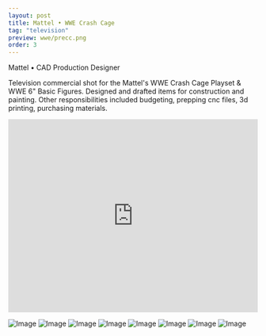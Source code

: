 ```yaml
---
layout: post
title: Mattel • WWE Crash Cage
tag: "television"
preview: wwe/precc.png
order: 3
---
```

Mattel • CAD Production Designer

Television commercial shot for the Mattel's WWE Crash Cage Playset & WWE 6" Basic Figures. Designed and drafted items for construction and painting. Other responsibilities included budgeting, prepping cnc files, 3d printing, purchasing materials.

<iframe frameborder="0" scrolling="no" height="390" width="100%" src="https://www.youtube.com/embed/ERd4uKqD0zc" allow="autoplay; encrypted-media" allowfullscreen></iframe>

![Image](1cc.png)
![Image](2cc.png)
![Image](3cc.png)
![Image](4cc.png)
![Image](5cc.png)
![Image](6cc.png)
![Image](7cc.png)
![Image](8cc.png)
